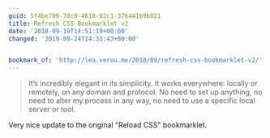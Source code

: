 ```yaml
---
guid: 5f4be709-78c0-4618-82c1-37644169b021
title: Refresh CSS Bookmarklet v2
date: '2018-09-19T14:51:19+00:00'
changed: '2019-09-24T14:33:43+00:00'


bookmark_of: 'http://lea.verou.me/2018/09/refresh-css-bookmarklet-v2/'
---
```



> It’s incredibly elegant in its simplicity. It works everywhere: locally or remotely, on any domain and protocol. No need to set up anything, no need to alter my process in any way, no need to use a specific local server or tool. 

Very nice update to the original "Reload CSS" bookmarklet.

